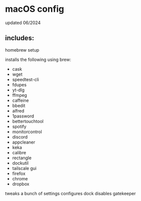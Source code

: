 # macOS config

updated 06/2024

## includes:

homebrew setup

installs the following using brew:
- cask
- wget
- speedtest-cli
- fdupes
- yt-dlg 
- ffmpeg
- caffeine
- bbedit
- alfred
- 1password
- bettertouchtool
- spotify
- monitorcontrol
- discord
- appcleaner
- keka
- calibre
- rectangle
- dockutil 
- tailscale gui
- firefox
- chrome
- dropbox

tweaks a bunch of settings
configures dock
disables gatekeeper

